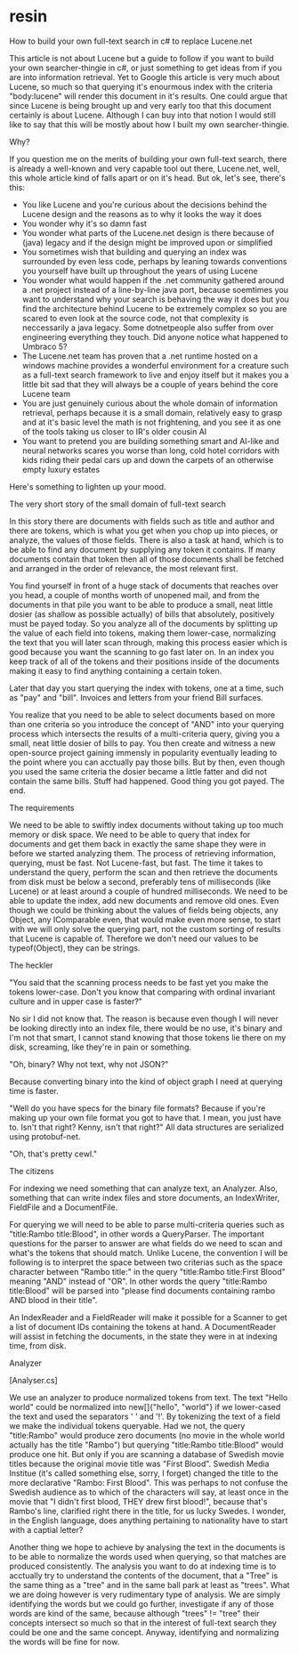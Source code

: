 # resin
How to build your own full-text search in c# to replace Lucene.net

This article is not about Lucene but a guide to follow if you want to build your own searcher-thingie in c#, or just something to get ideas from if you are into information retrieval. Yet to Google this article is very much about Lucene, so much so that querying it's enourmous index with the criteria "body:lucene" will render this document in it's results. One could argue that since Lucene is being brought up and very early too that this document certainly is about Lucene. Although I can buy into that notion I would still like to say that this will be mostly about how I built my own searcher-thingie.

Why?

If you question me on the merits of building your own full-text search, there is already a well-known and very capable tool out there, Lucene.net, well, this whole article kind of falls apart or on it's head. But ok, let's see, there's this:

- You like Lucene and you're curious about the decisions behind the Lucene design and the reasons as to why it looks the way it does
- You wonder why it's so damn fast
- You wonder what parts of the Lucene.net design is there because of (java) legacy and if the design might be improved upon or simplified
- You sometimes wish that building and querying an index was surrounded by even less code, perhaps by leaning towards conventions you yourself have built up throughout the years of using Lucene
- You wonder what would happen if the .net community gathered around a .net project instead of a line-by-line java port, because soemtimes you want to understand why your search is behaving the way it does but you find the architecture behind Lucene to be extremely complex so you are scared to even look at the source code, not that complexity is neccessarily a java legacy. Some dotnetpeople also suffer from over engineering everything they touch. Did anyone notice what happened to Umbraco 5?
- The Lucene.net team has proven that a .net runtime hosted on a windows machine provides a wonderful environment for a creature such as a full-text search framework to live and enjoy itself but it makes you a little bit sad that they will always be a couple of years behind the core Lucene team
- You are just genuinely curious about the whole domain of information retrieval, perhaps because it is a small domain, relatively easy to grasp and at it's basic level the math is not frightening, and you see it as one of the tools taking us closer to IR's older cousin AI
- You want to pretend you are building something smart and AI-like and neural networks scares you worse than long, cold hotel corridors with kids riding their pedal cars up and down the carpets of an otherwise empty luxury estates

Here's something to lighten up your mood.

The very short story of the small domain of full-text search

In this story there are documents with fields such as title and author and there are tokens, which is what you get when you chop up into pieces, or analyze, the values of those fields. There is also a task at hand, which is to be able to find any document by supplying any token it contains. If many documents contain that token then all of those documents shall be fetched and arranged in the order of relevance, the most relevant first. 

You find yourself in front of a huge stack of documents that reaches over you head, a couple of months worth of unopened mail, and from the documents in that pile you want to be able to produce a small, neat little dosier (as shallow as possible actually) of bills that absolutely, positively must be payed today. So you analyze all of the documents by splitting up the value of each field into tokens, making them lower-case, normalizing the text that you will later scan through, making this process easier which is good because you want the scanning to go fast later on. In an index you keep track of all of the tokens and their positions inside of the documents making it easy to find anything containing a certain token.

Later that day you start querying the index with tokens, one at a time, such as "pay" and "bill". Invoices and letters from your friend Bill surfaces.

You realize that you need to be able to select documents based on more than one criteria so you introduce the concept of "AND" into your querying process which intersects the results of a multi-criteria query, giving you a small, neat little dosier of bills to pay. You then create and witness a new open-source project gaining immensly in popularity eventually leading to the point where you can acctually pay those bills. But by then, even though you used the same criteria the dosier became a little fatter and did not contain the same bills. Stuff had happened. Good thing you got payed. The end.

The requirements

We need to be able to swiftly index documents without taking up too much memory or disk space. We need to be able to query that index for documents and get them back in exactly the same shape they were in before we started analyzing them. The process of retrieving information, querying, must be fast. Not Lucene-fast, but fast. The time it takes to understand the query, perform the scan and then retrieve the documents from disk must be below a second, preferably tens of milliseconds (like Lucene) or at least around a couple of hundred milliseconds. We need to be able to update the index, add new documents and remove old ones. Even though we could be thinking about the values of fields being objects, any Object, any IComparable even, that would make even more sense, to start with we will only solve the querying part, not the custom sorting of results that Lucene is capable of. Therefore we don't need our values to be typeof(Object), they can be strings.

The heckler

"You said that the scanning process needs to be fast yet you make the tokens lower-case. Don't you know that comparing with ordinal invariant culture and in upper case is faster?"

No sir I did not know that. The reason is because even though I will never be looking directly into an index file, there would be no use, it's binary and I'm not that smart, I cannot stand knowing that those tokens lie there on my disk, screaming, like they're in pain or something.

"Oh, binary? Why not text, why not JSON?"

Because converting binary into the kind of object graph I need at querying time is faster.

"Well do you have specs for the binary file formats? Because if you're making up your own file format you got to have that. I mean, you just have to. Isn't that right? Kenny, isn't that right?"
All data structures are serialized using protobuf-net.

"Oh, that's pretty cewl."

The citizens

For indexing we need something that can analyze text, an Analyzer. Also, something that can write index files and store documents, an IndexWriter, FieldFile and a DocumentFile. 

For querying we will need to be able to parse multi-criteria queries such as "title:Rambo title:Blood", in other words a QueryParser. The important questions for the parser to answer are what fields do we need to scan and what's the tokens that should match. Unlike Lucene, the convention I will be following is to interpret the space between two criterias such as the space character between "Rambo title:" in the query "title:Rambo title:First Blood" meaning "AND" instead of "OR". In other words the query "title:Rambo title:Blood" will be parsed into "please find documents containing rambo AND blood in their title".

An IndexReader and a FieldReader will make it possible for a Scanner to get a list of document IDs containing the tokens at hand. A DocumentReader will assist in fetching the documents, in the state they were in at indexing time, from disk.

Analyzer

[Analyser.cs]

We use an analyzer to produce normalized tokens from text. The text "Hello world" could be normalized into new[]{"hello", "world"} if we lower-cased the text and used the separators ' ' and '!'. By tokenizing the text of a field we make the individual tokens queryable. Had we not, the query "title:Rambo" would produce zero documents (no movie in the whole world actually has the title "Rambo") but querying "title:Rambo title:Blood" would produce one hit. But only if you are scanning a database of Swedish movie titles because the original movie title was "First Blood". Swedish Media Institue (it's called something else, sorry, I forget) changed the title to the more declarative "Rambo: First Blood". This was perhaps to not confuse the Swedish audience as to which of the characters will say, at least once in the movie that "I didn't first blood, THEY drew first blood!", because that's Rambo's line, clarified right there in the title, for us lucky Swedes. I wonder, in the English language, does anything pertaining to nationality have to start with a captial letter?

Another thing we hope to achieve by analysing the text in the documents is to be able to normalize the words used when querying, so that matches are produced consistently. The analysis you want to do at indexing time is to acctually try to understand the contents of the document, that a "Tree" is the same thing as a "tree" and in the same ball park at least as "trees". What we are doing however is very rudimentary type of analysis. We are simply identifying the words but we could go further, investigate if any of those words are kind of the same, because although "trees" != "tree" their concepts intersect so much so that in the interest of full-text search they could be one and the same concept. Anyway, identifying and normalizing the words will be fine for now.
